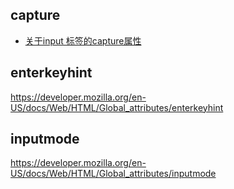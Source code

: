 ## capture

- [关于input 标签的capture属性](https://www.cnblogs.com/will-ing/p/15683380.html)

## enterkeyhint

https://developer.mozilla.org/en-US/docs/Web/HTML/Global_attributes/enterkeyhint

## inputmode

https://developer.mozilla.org/en-US/docs/Web/HTML/Global_attributes/inputmode
